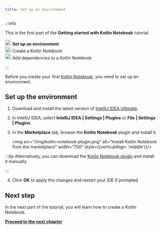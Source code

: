 ```yaml
---
title: Set up an environment
---
```



:::info
<p>
   This is the first part of the <strong>Getting started with Kotlin Notebook</strong> tutorial:
   </p>
<p>
   <img src="icon-1.svg" width="20" alt="First step"/> <strong>Set up an environment</strong><br/>
      <img src="icon-2-todo.svg" width="20" alt="Second step"/> Create a Kotlin Notebook<br/>
      <img src="icon-3-todo.svg" width="20" alt="Third step"/> Add dependencies to a Kotlin Notebook<br/>
   </p>

:::

Before you create your first [Kotlin Notebook](kotlin-notebook-overview.md), you need to set up an environment.

## Set up the environment

1. Download and install the latest version of [IntelliJ IDEA Ultimate](https://www.jetbrains.com/idea/download/index.html).
2. In IntelliJ IDEA, select **IntelliJ IDEA | Settings | Plugins** or **File | Settings | Plugins**.
3. In the **Marketplace** tab, browse the **Kotlin Notebook** plugin and install it.

   <img src="/img/kotlin-notebook-plugin.png" alt="Install Kotlin Notebook from the marketplace" width="700" style={{verticalAlign: 'middle'}}/>

:::tip
    Alternatively, you can download the [Kotlin Notebook plugin](https://plugins.jetbrains.com/plugin/16340-kotlin-notebook)
    and install it manually.

:::
   

4. Click **OK** to apply the changes and restart your IDE if prompted.

## Next step

In the next part of the tutorial, you will learn how to create a Kotlin Notebook.

**[Proceed to the next chapter](kotlin-notebook-create.md)**